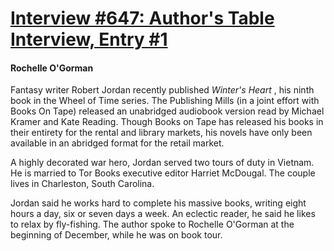 # [Interview #647: Author's Table Interview, Entry #1](https://www.theoryland.com/intvmain.php?i=647#1)

#### Rochelle O'Gorman

Fantasy writer Robert Jordan recently published
*Winter's Heart*
, his ninth book in the Wheel of Time series. The Publishing Mills (in a joint effort with Books On Tape) released an unabridged audiobook version read by Michael Kramer and Kate Reading. Though Books on Tape has released his books in their entirety for the rental and library markets, his novels have only been available in an abridged format for the retail market.

A highly decorated war hero, Jordan served two tours of duty in Vietnam. He is married to Tor Books executive editor Harriet McDougal. The couple lives in Charleston, South Carolina.

Jordan said he works hard to complete his massive books, writing eight hours a day, six or seven days a week. An eclectic reader, he said he likes to relax by fly-fishing. The author spoke to Rochelle O'Gorman at the beginning of December, while he was on book tour.

